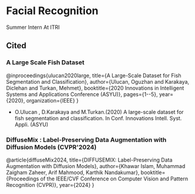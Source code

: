 # Facial Recognition 
Summer Intern At ITRI

## Cited 
### A Large Scale Fish Dataset
@inproceedings{ulucan2020large,
  title={A Large-Scale Dataset for Fish Segmentation and Classification},
  author={Ulucan, Oguzhan and Karakaya, Diclehan and Turkan, Mehmet},
  booktitle={2020 Innovations in Intelligent Systems and Applications Conference (ASYU)},
  pages={1--5},
  year={2020},
  organization={IEEE}
}

* O.Ulucan , D.Karakaya and M.Turkan.(2020) A large-scale dataset for fish segmentation and classification.
In Conf. Innovations Intell. Syst. Appli. (ASYU)

### DiffuseMix : Label-Preserving Data Augmentation with Diffusion Models (CVPR'2024)
@article{diffuseMix2024,
  title={DIFFUSEMIX: Label-Preserving Data Augmentation with Diffusion Models},
  author={Khawar Islam, Muhammad Zaigham Zaheer, Arif Mahmood, Karthik Nandakumar},
  booktitle={Proceedings of the IEEE/CVF Conference on Computer Vision and Pattern Recognition (CVPR)},
  year={2024}
}

